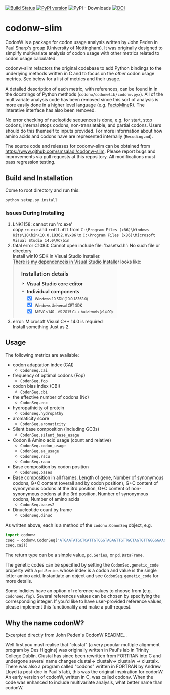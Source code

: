 [![Build Status](https://travis-ci.org/smsaladi/codonw-slim.svg?branch=master)](https://travis-ci.org/smsaladi/codonw-slim)
[![PyPI version](https://badge.fury.io/py/codonw-slim.svg)](https://badge.fury.io/py/codonw-slim)
![PyPI - Downloads](https://img.shields.io/pypi/dm/codonw-slim)
[![DOI](https://data.caltech.edu/badge/209835343.svg)](https://data.caltech.edu/badge/latestdoi/209835343)

codonw-slim
===========

CodonW is a package for codon usage analysis written by John Peden in
Paul Sharp's group (University of Nottingham).
It was originally designed to simplify multivariate analysis of codon usage
with other metrics related to codon usage calculated.

codonw-slim refactors the original codebase to add Python bindings to the
underlying methods written in C and to focus on the *other* codon usage
metrics. See below for a list of metrics and their usage.

A detailed description of each metric, with references, can be found in
in the docstrings of Python methods (`codonw/codonwlib/codonw.pyx`).
All of the multivariate analysis code has been removed since this sort of
analysis is more easily done in a higher level language
(e.g. [FactoMineR](https://cran.r-project.org/web/packages/FactoMineR/index.html)).
The interative interface has also been removed.

No error checking of nucleotide sequences is done, e.g. for start,
stop codons, internal stops codons, non-translatable, and partial codons.
Users should do this themself to inputs provided. For more information about
how amino acids and codons have are represented internally (`Recoding.md`).

The source code and releases for codonw-slim can be obtained from
https://www.github.com/smsaladi/codonw-slim. Please report bugs and improvements
via pull requests at this repository. All modifications must pass regression
testing.


## Build and Installation
Come to root directory and run this:
```bash
python setup.py install
```
### Issues During Installing
1. LNK1158: cannot run 'rc.exe'  
   copy ```rc.exe``` and ```rcdll.dll``` from ```C:\Program Files (x86)\Windows Kits\10\bin\10.0.18362.0\x86``` to ```C:\Program Files (x86)\Microsoft Visual Studio 14.0\VC\bin```
2. fatal error C1083: Cannot open include file: 'basetsd.h': No such file or directory  
   Install win10 SDK in Visual Studio Installer.  
   There is my dependenceis in Visual Studio Installer looks like:  
   ![](./static-markdown/dependencies.png)
3. error: Microsoft Visual C++ 14.0 is required  
   Install something Just as 2.
## Usage

The following metrics are available:

* codon adaptation index (CAI)
    - `CodonSeq.cai`
* frequency of optimal codons (Fop)
    - `CodonSeq.fop`
* codon bias index (CBI)
    - `CodonSeq.cbi`
* the effective number of codons (Nc)
    - `CodonSeq.enc`
* hydropathicity of protein
    - `CodonSeq.hydropathy`
* aromaticity score
    - `CodonSeq.aromaticity`
* Silent base composition (including GC3s)
    - `CodonSeq.silent_base_usage`
* Codon & Amino acid usage (count and relative)
    - `CodonSeq.codon_usage`
    - `CodonSeq.aa_usage`
    - `CodonSeq.rscu`
    - `CodonSeq.raau`
* Base composition by codon position
    - `CodonSeq.bases`
* Base composition in all frames,
    Length of gene,
    Number of synonymous codons,
    G+C content (overall and by codon position),
    G+C content of synonymous codons at the 3rd position,
    G+C content of non-synonymous codons at the 3rd position,
    Number of synonymous codons,
    Number of amino acids
    - `CodonSeq.bases2`
* Dinucleotide count by frame
    - `CodonSeq.dinuc`

As written above, each is a method of the `codonw.CononSeq` object, e.g.

```python
import codonw
cseq = codonw.CodonSeq("ATGAATATGCTCATTGTCGGTAGAGTTGTTGCTAGTGTTGGGGGAAGCGGACTTCAAACG")
cseq.cai()
```

The return type can be a simple value, `pd.Series`, or `pd.DataFrame`.

The genetic codes can be specified by setting the `CodonSeq.genetic_code`
property with a `pd.Series` whose index is a codon and value is the single
letter amino acid. Instantiate an object and see `CodonSeq.genetic_code`
for more details.

Some indicies have an option of reference values to choose from (e.g. `CodonSeq.fop`).
Several references values can be chosen by specifying the corresponding integer.
If you'd like to have user-provided reference values, please implement this
functionality and make a pull-request.


## Why the name codonW?

Excerpted directly from John Peden's CodonW README...

Well first you must realise that "clustal" (a very popular multiple
alignment program by Des Higgins) was originally written in Paul's lab in
Trinity College Dublin. Clustal has since been rewritten from FORTRAN into
C and undergone several name changes clustal-> clustalv-> clustalw ->
clustalx. There was also a program called "codons" written in FORTRAN by
Andrew Lloyd (a post-doc in Paul's lab), this was the original inspiration
for codonW. An early version of codonW, written in C, was called codonv.
When the code was enhanced to include multivariate analysis, what better
name than codonW.
